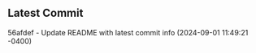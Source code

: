 
## Latest Commit
56afdef - Update README with latest commit info (2024-09-01 11:49:21 -0400) <Yunxi-Zhou>

